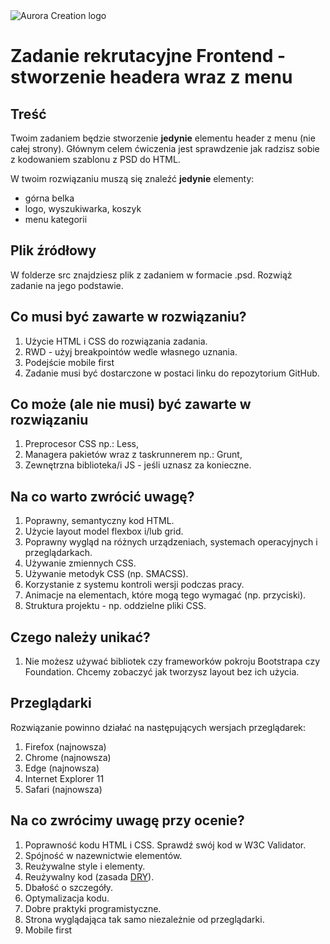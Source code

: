 <img  src="https://github.com/auroracreation/frontend-recruitment-task-header-with-menu/blob/master/logo.png"  alt="Aurora Creation logo"/>

# Zadanie rekrutacyjne Frontend - stworzenie headera wraz z menu


## Treść

Twoim zadaniem będzie stworzenie **jedynie** elementu header z menu (nie całej strony). Głównym celem ćwiczenia jest sprawdzenie jak radzisz sobie z kodowaniem szablonu z PSD do HTML.

W twoim rozwiązaniu muszą się znaleźć **jedynie** elementy:
- górna belka
- logo, wyszukiwarka, koszyk
- menu kategorii


## Plik źródłowy

W folderze src znajdziesz plik z zadaniem w formacie .psd. Rozwiąż zadanie na jego podstawie.


## Co musi być zawarte w rozwiązaniu?

1. Użycie HTML i CSS do rozwiązania zadania.
2. RWD - użyj breakpointów wedle własnego uznania.
3. Podejście mobile first
4. Zadanie musi być dostarczone w postaci linku do repozytorium GitHub.

## Co może (ale nie musi) być zawarte w rozwiązaniu

1. Preprocesor CSS np.: Less,
2. Managera pakietów wraz z taskrunnerem np.: Grunt,
3. Zewnętrzna biblioteka/i JS - jeśli uznasz za konieczne.

## Na co warto zwrócić uwagę?

1. Poprawny, semantyczny kod HTML.
3. Użycie layout model flexbox i/lub grid.
4. Poprawny wygląd na różnych urządzeniach, systemach operacyjnych i przeglądarkach.
5. Używanie zmiennych CSS.
6. Używanie metodyk CSS (np. SMACSS).
7. Korzystanie z systemu kontroli wersji podczas pracy.
8. Animacje na elementach, które mogą tego wymagać (np. przyciski).
9. Struktura projektu - np. oddzielne pliki CSS.


## Czego należy unikać?

1. Nie możesz używać bibliotek czy frameworków pokroju Bootstrapa czy Foundation. Chcemy zobaczyć jak tworzysz layout bez ich użycia.


## Przeglądarki

Rozwiązanie powinno działać na następujących wersjach przeglądarek:

1. Firefox (najnowsza)
2. Chrome (najnowsza)
3. Edge (najnowsza)
4. Internet Explorer 11
5. Safari (najnowsza)


## Na co zwrócimy uwagę przy ocenie?

1. Poprawność kodu HTML i CSS. Sprawdź swój kod w W3C Validator.
2. Spójność w nazewnictwie elementów.
3. Reużywalne style i elementy.
4. Reużywalny kod (zasada [DRY](https://en.wikipedia.org/wiki/Don%27t_repeat_yourself)).
5. Dbałość o szczegóły.
6. Optymalizacja kodu.
7. Dobre praktyki programistyczne.
8. Strona wyglądająca tak samo niezależnie od przeglądarki.
9. Mobile first
